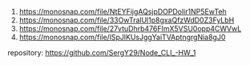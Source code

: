 1. https://monosnap.com/file/NtEYFijgAQsjpDOPDolir1NP5EwTeh
2. https://monosnap.com/file/33OwTralUl1p8gxaQfzWdD0Z3FyLbH
3. https://monosnap.com/file/27vtuDhrb476FImX5VSU0opp4CWVwL
4. https://monosnap.com/file/lSpJlKUsJggYaiTVAptngrgNia8gJ0

repository: https://github.com/SergY29/Node_CLI_-HW_1
